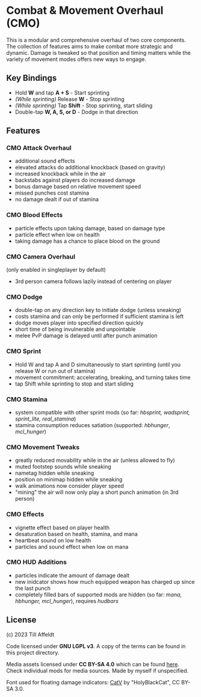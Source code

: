 # Combat & Movement Overhaul (CMO)
This is a modular and comprehensive overhaul of two core components.
The collection of features aims to make combat more strategic and dynamic.
Damage is tweaked so that position and timing matters while the variety of movement modes offers new ways to engage.

## Key Bindings
- Hold __W__ and tap __A + S__ - Start sprinting
- *(While sprinting)* Release __W__ - Stop sprinting
- *(While sprinting)* Tap __Shift__ - Stop sprinting, start sliding
- Double-tap __W, A, S, or D__ - Dodge in that direction

## Features

### CMO Attack Overhaul
- additional sound effects
- elevated attacks do additional knockback (based on gravity)
- increased knockback while in the air
- backstabs against players do increased damage
- bonus damage based on relative movement speed
- missed punches cost stamina
- no damage dealt if out of stamina

### CMO Blood Effects
- particle effects upon taking damage, based on damage type
- particle effect when low on health
- taking damage has a chance to place blood on the ground

### CMO Camera Overhaul
(only enabled in singleplayer by default)
- 3rd person camera follows lazily instead of centering on player

### CMO Dodge
- double-tap on any direction key to initiate dodge (unless sneaking)
- costs stamina and can only be performed if sufficient stamina is left
- dodge moves player into specified direction quickly
- short time of being invulnerable and unpointable
- melee PvP damage is delayed until after punch animation

### CMO Sprint
- Hold W and tap A and D simultaneously to start sprinting (until you release W or run out of stamina)
- movement commitment: accelerating, breaking, and turning takes time
- tap Shift while sprinting to stop and start sliding

### CMO Stamina
- system compatible with other sprint mods (so far: *hbsprint, wadsprint, sprint_lite, real_stamina*)
- stamina consumption reduces satiation (supported: *hbhunger*, *mcl_hunger*)

### CMO Movement Tweaks
- greatly reduced movability while in the air (unless allowed to fly)
- muted footstep sounds while sneaking
- nametag hidden while sneaking
- position on minimap hidden while sneaking
- walk animations now consider player speed
- "mining" the air will now only play a short punch animation (in 3rd person)

### CMO Effects
- vignette effect based on player health
- desaturation based on health, stamina, and mana
- heartbeat sound on low health
- particles and sound effect when low on mana

### CMO HUD Additions
- particles indicate the amount of damage dealt
- new inidcator shows how much equipped weapon has charged up since the last punch
- completely filled bars of supported mods are hidden (so far: *mana, hbhunger, mcl_hunger*), requires *hudbars*

## License
(c) 2023 Till Affeldt

Code licensed under __GNU LGPL v3__. A copy of the terms can be found in this project directory.

Media assets licensed under __CC BY-SA 4.0__ which can be found [here](https://creativecommons.org/licenses/by-sa/4.0/legalcode). Check individual mods for media sources. Made by myself if unspecified.

Font used for floating damage indicators: [CatV](https://fontlibrary.org/en/font/catv-6x12-9) by "HolyBlackCat", CC BY-SA 3.0.